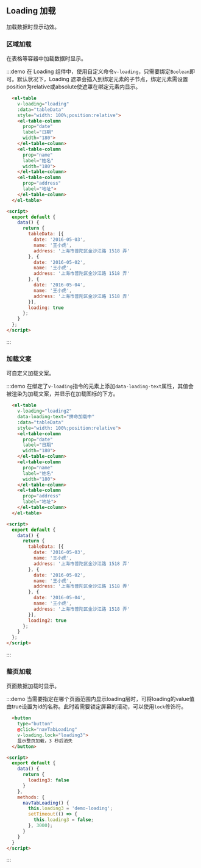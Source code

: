 <script>
var demoLoading = new Vue({
    el: '#demo-loading',
    data() {
      return {
        tableData: [{
          date: '2016-05-03',
          name: '王小虎',
          address: '上海市普陀区金沙江路 1518 弄'
        }, {
          date: '2016-05-02',
          name: '王小虎',
          address: '上海市普陀区金沙江路 1518 弄'
        }, {
          date: '2016-05-04',
          name: '王小虎',
          address: '上海市普陀区金沙江路 1518 弄'
        }],
        loading: true,
        loading2: true,
        loading3: false
      }
    },
    methods: {
      navTabLoading() {
        this.loading3 = 'demo-loading';
        setTimeout(() => {
          this.loading3 = false;
        }, 3000);
      }
    }
  });
</script>
<style>
  .demo-loading .el-table {
    border: none;
  }
</style>
## Loading 加载

加载数据时显示动效。

### 区域加载

在表格等容器中加载数据时显示。

:::demo 在 Loading 组件中，使用自定义命令`v-loading`，只需要绑定`Boolean`即可。默认状况下，Loading 遮罩会插入到绑定元素的子节点，绑定元素需设置position为relative或absolute使遮罩在绑定元素内显示。
```html
  <el-table
    v-loading="loading"
    :data="tableData"
    style="width: 100%;position:relative">
    <el-table-column
      prop="date"
      label="日期"
      width="180">
    </el-table-column>
    <el-table-column
      prop="name"
      label="姓名"
      width="180">
    </el-table-column>
    <el-table-column
      prop="address"
      label="地址">
    </el-table-column>
  </el-table>

<script>
  export default {
    data() {
      return {
        tableData: [{
          date: '2016-05-03',
          name: '王小虎',
          address: '上海市普陀区金沙江路 1518 弄'
        }, {
          date: '2016-05-02',
          name: '王小虎',
          address: '上海市普陀区金沙江路 1518 弄'
        }, {
          date: '2016-05-04',
          name: '王小虎',
          address: '上海市普陀区金沙江路 1518 弄'
        }],
        loading: true
      };
    }
  };
</script>
```
:::

### 加载文案

可自定义加载文案。

:::demo 在绑定了`v-loading`指令的元素上添加`data-loading-text`属性，其值会被渲染为加载文案，并显示在加载图标的下方。
```html
  <el-table
    v-loading="loading2"
    data-loading-text="拼命加载中"
    :data="tableData"
    style="width: 100%;position:relative">
    <el-table-column
      prop="date"
      label="日期"
      width="180">
    </el-table-column>
    <el-table-column
      prop="name"
      label="姓名"
      width="180">
    </el-table-column>
    <el-table-column
      prop="address"
      label="地址">
    </el-table-column>
  </el-table>

<script>
  export default {
    data() {
      return {
        tableData: [{
          date: '2016-05-03',
          name: '王小虎',
          address: '上海市普陀区金沙江路 1518 弄'
        }, {
          date: '2016-05-02',
          name: '王小虎',
          address: '上海市普陀区金沙江路 1518 弄'
        }, {
          date: '2016-05-04',
          name: '王小虎',
          address: '上海市普陀区金沙江路 1518 弄'
        }],
        loading2: true
      };
    }
  };
</script>
```
:::

### 整页加载

页面数据加载时显示。

:::demo 当需要指定在哪个页面范围内显示loading层时，可将loading的value值由true设置为id的名称。此时若需要锁定屏幕的滚动，可以使用`lock`修饰符。

```html
  <button
    type="button"
    @click="navTabLoading"
    v-loading.lock="loading3">
    显示整页加载，3 秒后消失
  </button>

<script>
  export default {
    data() {
      return {
        loading3: false
      }
    },
    methods: {
      navTabLoading() {
        this.loading3 = 'demo-loading';
        setTimeout(() => {
          this.loading3 = false;
        }, 3000);
      }
    }
  }
</script>
```
:::
